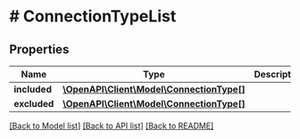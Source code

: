 # # ConnectionTypeList

## Properties

Name | Type | Description | Notes
------------ | ------------- | ------------- | -------------
**included** | [**\OpenAPI\Client\Model\ConnectionType[]**](ConnectionType.md) |  | [optional] 
**excluded** | [**\OpenAPI\Client\Model\ConnectionType[]**](ConnectionType.md) |  | [optional] 

[[Back to Model list]](../../README.md#documentation-for-models) [[Back to API list]](../../README.md#documentation-for-api-endpoints) [[Back to README]](../../README.md)


